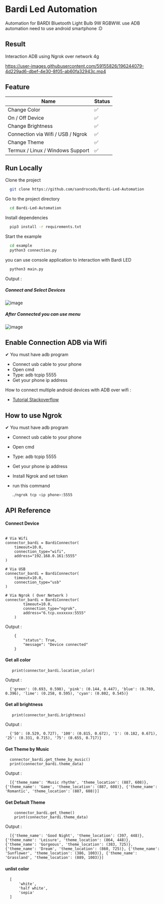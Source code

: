 
# Bardi Led Automation

Automation for BARDI Bluetooth Light Bulb 9W RGBWW. use ADB automation need to use android smartphone :D

## Result 
Interaction ADB using Ngrok over network 4g


https://user-images.githubusercontent.com/59155826/196244079-4d229ad6-dbef-4e30-8f05-ab60fa32943c.mp4



## Feature

| Name             | Status              |
| ----------------- | ------------------------- |
| Change Color  | ✅ |
| On / Off Device | ✅ |
| Change Brightness | ✅ |
| Connection via Wifi / USB / Ngrok | ✅ |
| Change Theme | ✅ |
| Termux / Linux / Windows Support | ✅ |

## Run Locally

Clone the project

```bash
  git clone https://github.com/sandrocods/Bardi-Led-Automation
```

Go to the project directory

```bash
  cd Bardi-Led-Automation
```

Install dependencies

```bash
  pip3 install -r requirements.txt
```

Start the example

```bash
  cd example
  python3 connection.py
```

you can use console application to interaction with Bardi LED
```bash
  python3 main.py
```
Output :

##### Connect and Select Devices
![image](https://user-images.githubusercontent.com/59155826/196245024-2f34138a-9551-4f90-b4a7-39c5bcf986db.png)

##### After Connected you can use menu
![image](https://user-images.githubusercontent.com/59155826/196245254-eb34b6a4-26f4-4eb6-bc4f-3b08e1f455e4.png)


## Enable Connection ADB via Wifi
 ✔ You must have adb program 

- Connect usb cable to your phone
- Open cmd
- Type: adb tcpip 5555
- Get your phone ip address

How to connect multiple android devices with ADB over wifi : 

- [Tutorial Stackoverflow](https://stackoverflow.com/a/43973839)

## How to use Ngrok
 ✔ You must have adb program 

- Connect usb cable to your phone
- Open cmd
- Type: adb tcpip 5555
- Get your phone ip address

- Install Ngrok and set token
- run this command
```bash
   ./ngrok tcp <ip phone>:5555
```

## API Reference

#### Connect Device
```python3

# Via Wifi
connector_bardi = BardiConnector(
    timeout=10.0,
    connection_type="wifi",
    address="192.168.0.161:5555"
)

# Via USB
connector_bardi = BardiConnector(
    timeout=10.0,
    connection_type="usb"
)

# Via Ngrok ( Over Network ) 
connector_bardi = BardiConnector(
        timeout=10.0,
        connection_type="ngrok",
        address="6.tcp.xxxxxxx:5555"
    )
```

Output :
```python3
    {
        "status": True,
        "message": "Device connected"
    }
```

#### Get all color 

```python3
   print(connector_bardi.location_color)
```
Output :
```python3
  {'green': (0.693, 0.598), 'pink': (0.144, 0.447), 'blue': (0.769, 0.396), 'lime': (0.258, 0.595), 'cyan': (0.802, 0.545)}
```

#### Get all brightness
```python3
   print(connector_bardi.brightness)
```
Output :
```python3
  {'50': (0.529, 0.727), '100': (0.815, 0.672), '1': (0.182, 0.671), '25': (0.331, 0.715), '75': (0.655, 0.717)}
```

#### Get Theme by Music
```python3
  connector_bardi.get_theme_by_music()
  print(connector_bardi.theme_data)
```
Output :
```python3
  [{'theme_name': 'Music rhythm', 'theme_location': (887, 608)}, {'theme_name': 'Game', 'theme_location': (887, 608)}, {'theme_name': 'Romantic', 'theme_location': (887, 608)}]
```

#### Get Default Theme
```python3
    connector_bardi.get_theme()
    print(connector_bardi.theme_data)
```
Output :
```python3
  [{'theme_name': 'Good Night', 'theme_location': (397, 448)}, {'theme_name': 'Leisure', 'theme_location': (864, 448)}, {'theme_name': 'Gorgeous', 'theme_location': (383, 725)}, {'theme_name': 'Dream', 'theme_location': (860, 725)}, {'theme_name': 'Sunflower', 'theme_location': (386, 1003)}, {'theme_name': 'Grassland', 'theme_location': (889, 1003)}]
```

#### unlist color
```
  [
      'white',
      'half white',
      'sepia'
  ]
```
